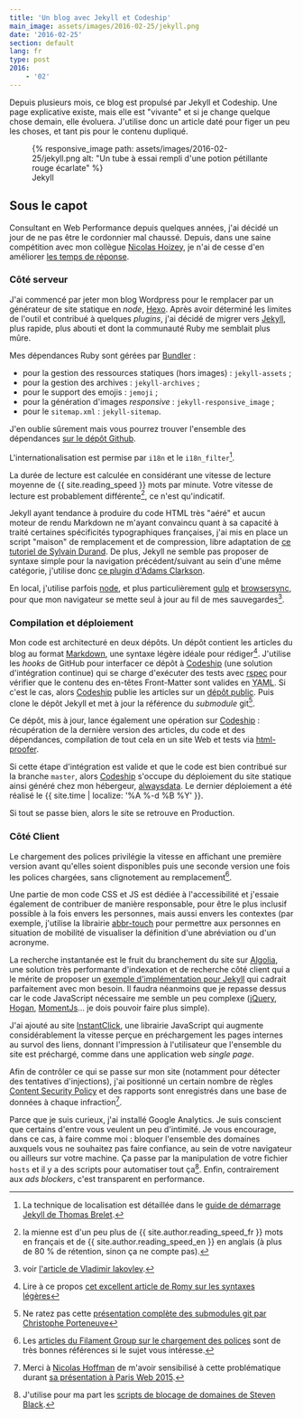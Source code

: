```yaml
---
title: 'Un blog avec Jekyll et Codeship'
main_image: assets/images/2016-02-25/jekyll.png
date: '2016-02-25'
section: default
lang: fr
type: post
2016:
    - '02'
---
```


Depuis plusieurs mois, ce blog est propulsé par Jekyll et Codeship. Une page explicative existe, mais elle est "vivante" et si je change quelque chose demain, elle évoluera. J'utilise donc un article daté pour figer un peu les choses, et tant pis pour le contenu dupliqué.

<!-- more -->

<figure>
      {% responsive_image path: assets/images/2016-02-25/jekyll.png alt: "Un tube à essai rempli d'une potion pétillante rouge écarlate" %}
  <figcaption>Jekyll</figcaption>
</figure>

## Sous le capot

Consultant en Web Performance depuis quelques années, j'ai décidé un jour de ne pas être le cordonnier mal chaussé. Depuis, dans une saine compétition avec mon collègue [Nicolas Hoizey](http://nicolas-hoizey.com/), je n'ai de cesse d'en améliorer [les temps de réponse](http://www.webpagetest.org/testlog.php?days=365&filter=borisschapira.com&all=on "Tests de performance WebPageTest lancés sur ce site").

### Côté serveur

J'ai commencé par jeter mon blog Wordpress pour le remplacer par un générateur de site statique en <i lang="en">node</i>, [Hexo](https://github.com/hexojs/hexo). Après avoir déterminé les limites de l'outil et contribué à quelques <i lang="en">plugins</i>, j'ai décidé de migrer vers [Jekyll](https://jekyllrb.com/), plus rapide, plus abouti et dont la communauté Ruby me semblait plus mûre.

Mes dépendances Ruby sont gérées par [Bundler](http://bundler.io/) :

* pour la gestion des ressources statiques (hors images) : `jekyll-assets` ;
* pour la gestion des archives : `jekyll-archives` ;
* pour le support des emojis : `jemoji` ;
* pour la génération d'images <i lang="en">responsive</i> : `jekyll-responsive_image` ;
* pour le `sitemap.xml` : `jekyll-sitemap`.

J'en oublie sûrement mais vous pourrez trouver l'ensemble des dépendances [sur le dépôt Github](https://github.com/borisschapira/jekyll/blob/master/Gemfile "Squelette Jekyll de BorisSchapira.com").

L'internationalisation est permise par `i18n` et le `i18n_filter`[^2].

[^2]: La technique de localisation est détaillée dans le [guide de démarrage Jekyll de Thomas Brelet](http://www.toam.fr/20-05-2013-guide-demarrage-jekyll/#localiser-jekyll).

La durée de lecture est calculée en considérant une vitesse de lecture moyenne de {{ site.reading_speed }} mots par minute. Votre vitesse de lecture est probablement différente[^rs], ce n'est qu'indicatif.

[^rs]: la mienne est d'un peu plus de {{ site.author.reading_speed_fr }} mots en français et de {{ site.author.reading_speed_en }} en anglais (à plus de 80 % de rétention, sinon ça ne compte pas).

Jekyll ayant tendance à produire du code HTML très "aéré" et aucun moteur de rendu Markdown ne m'ayant convaincu quant à sa capacité à traité certaines spécificités typographiques françaises, j'ai mis en place un script "maison" de remplacement et de compression, libre adaptation de [ce tutoriel de Sylvain Durand](https://www.sylvaindurand.org/ameliorer-la-typographie-avec-jekyll/ "Améliorer la typographie avec Jekyll"). De plus, Jekyll ne semble pas proposer de syntaxe simple pour la navigation précédent/suivant au sein d'une même catégorie, j'utilise donc [ce plugin d'Adams Clarkson](http://ajclarkson.co.uk/blog/jekyll-category-post-navigation/ "Jekyll Post Navigation Within a Category").

En local, j'utilise parfois [node](https://nodejs.org/), et plus particulièrement [gulp](http://gulpjs.com/) et [browsersync](http://www.browsersync.io/), pour que mon navigateur se mette seul à jour au fil de mes sauvegardes[^5].

[^5]: voir [l'article de Vladimir Iakovlev](https://nvbn.github.io/2015/06/19/jekyll-browsersync/ "Add live reloading to Jekyll with Gulp and Browsersync").

### Compilation et déploiement

Mon code est architecturé en deux dépôts. Un dépôt contient les articles du blog au format [Markdown](https://fr.wikipedia.org/wiki/Markdown), une syntaxe légère idéale pour rédiger[^3]. J'utilise les <i lang="en">hooks</i> de GitHub pour interfacer ce dépôt à [Codeship](https://codeship.com/) (une solution d'intégration continue) qui se charge d'exécuter des tests avec [rspec](http://rspec.info/) pour vérifier que le contenu des en-têtes Front-Matter sont valides en <abbr lang="en" title="YAML Ain't Markup Language">YAML</abbr>. Si c'est le cas, alors [Codeship](https://codeship.com/) publie les articles sur un [dépôt public](https://github.com/borisschapira/blog). Puis clone le dépôt Jekyll et met à jour la référence du <i lang="en">submodule</i> git[^4].

Ce dépôt, mis à jour, lance également une opération sur [Codeship](https://codeship.com/) : récupération de la dernière version des articles, du code et des dépendances, compilation de tout cela en un site Web et tests via [html-proofer](https://github.com/gjtorikian/html-proofer).

Si cette étape d'intégration est valide et que le code est bien contribué sur la branche `master`, alors [Codeship](https://codeship.com/) s'occupe du déploiement du site statique ainsi généré chez mon hébergeur, <a href="https://www.alwaysdata.com/">alwaysdata</a>. Le dernier déploiement a été réalisé le {{ site.time | localize: '%A %-d %B %Y' }}.

[^3]: Lire à ce propos [cet excellent article de Romy sur les syntaxes légères](http://romy.tetue.net/syntaxes-legeres-pour-rediger)

[^4]: Ne ratez pas cette [présentation complète des submodules git par Christophe Porteneuve](http://www.git-attitude.fr/2014/12/31/git-submodules/)

Si tout se passe bien, alors le site se retrouve en Production.

### Côté Client

Le chargement des polices privilégie la vitesse en affichant une première version avant qu'elles soient disponibles puis une seconde version une fois les polices chargées, sans clignotement au remplacement[^font].

[^font]: Les [articles du Filament Group sur le chargement des polices](https://www.filamentgroup.com/lab/font-events.html) sont de très bonnes références si le sujet vous intéresse.

Une partie de mon code CSS et JS est dédiée à l'accessibilité et j'essaie également de contribuer de manière responsable, pour être le plus inclusif possible à la fois envers les personnes, mais aussi envers les contextes (par exemple, j'utilise la librairie [abbr-touch](http://www.growingwiththeweb.com/2014/09/making-abbr-elements-touch-accessible.html) pour permettre aux personnes en situation de mobilité de visualiser la définition d'une abréviation ou d'un acronyme.

La recherche instantanée est le fruit du branchement du site sur [Algolia](https://www.algolia.com/), une solution très performante d'indexation et de recherche côté client qui a le mérite de proposer un [exemple d'implémentation pour Jekyll](https://blog.algolia.com/instant-search-blog-documentation-jekyll-plugin/ "Add instant search to your blog or documentation using our Jekyll plugin") qui cadrait parfaitement avec mon besoin. Il faudra néanmoins que je repasse dessus car le code JavaScript nécessaire me semble un peu complexe ([jQuery](https://jquery.com/), [Hogan](http://twitter.github.io/hogan.js/), [MomentJs](http://momentjs.com/)… je dois pouvoir faire plus simple).

J'ai ajouté au site [InstantClick](http://instantclick.io/), une librairie JavaScript qui augmente considérablement la vitesse perçue en préchargement les pages internes au survol des liens, donnant l'impression à l'utilisateur que l'ensemble du site est préchargé, comme dans une application web <i lang="en">single page</i>.

Afin de contrôler ce qui se passe sur mon site (notamment pour détecter des tentatives d'injections), j'ai positionné un certain nombre de règles [Content Security Policy](https://developer.mozilla.org/fr/docs/S%C3%A9curit%C3%A9/CSP) et des rapports sont enregistrés dans une base de données à chaque infraction[^7].

[^7]: Merci à [Nicolas Hoffman](https://twitter.com/Nico3333fr) de m'avoir sensibilisé à cette problématique durant [sa présentation à Paris Web 2015](http://www.nicolas-hoffmann.net/content-security-policy-parisweb-2015/ "CSP: Content Security Policy").

Parce que je suis curieux, j'ai installé Google Analytics. Je suis conscient que certains d'entre vous veulent un peu d'intimité. Je vous encourage, dans ce cas, à faire comme moi : bloquer l'ensemble des domaines auxquels vous ne souhaitez pas faire confiance, au sein de votre navigateur ou ailleurs sur votre machine. Ça passe par la manipulation de votre fichier `hosts` et il y a des scripts pour automatiser tout ça[^6]. Enfin, contrairement aux <i lang="en">ads blockers</i>, c'est transparent en performance.

[^6]: J'utilise pour ma part les [scripts de blocage de domaines de Steven Black](https://github.com/StevenBlack/hosts).
